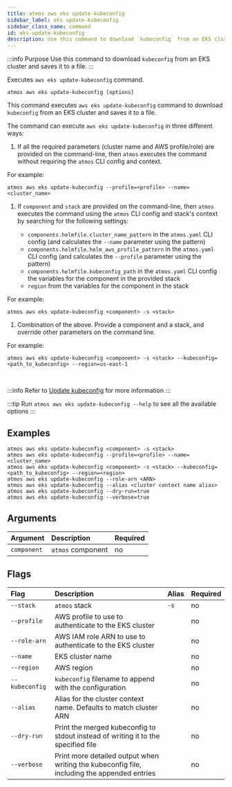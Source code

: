 ```yaml
---
title: atmos aws eks update-kubeconfig
sidebar_label: eks update-kubeconfig
sidebar_class_name: command
id: eks-update-kubeconfig
description: Use this command to download `kubeconfig` from an EKS cluster and saves it to a file.
---
```


:::info Purpose
Use this command to download `kubeconfig` from an EKS cluster and saves it to a file.
:::

Executes `aws eks update-kubeconfig` command.

```shell
atmos aws eks update-kubeconfig [options]
```

This command executes `aws eks update-kubeconfig` command to download `kubeconfig` from an EKS cluster and saves it to a file.

The command can execute `aws eks update-kubeconfig` in three different ways:

1. If all the required parameters (cluster name and AWS profile/role) are provided on the command-line, then `atmos` executes the command without
   requiring the `atmos` CLI config and context.

  For example:

  ```shell
  atmos aws eks update-kubeconfig --profile=<profile> --name=<cluster_name>
  ```

1. If `component` and `stack` are provided on the command-line, then `atmos` executes the command using the `atmos` CLI config and stack's context by
   searching for the following settings:

   - `components.helmfile.cluster_name_pattern` in the `atmos.yaml` CLI config (and calculates the `--name` parameter using the pattern)
   - `components.helmfile.helm_aws_profile_pattern` in the `atmos.yaml` CLI config (and calculates the `--profile` parameter using the pattern)
   - `components.helmfile.kubeconfig_path` in the `atmos.yaml` CLI config the variables for the component in the provided stack
   - `region` from the variables for the component in the stack

  For example:

  ```shell
  atmos aws eks update-kubeconfig <component> -s <stack>
  ```

1. Combination of the above. Provide a component and a stack, and override other parameters on the command line.

  For example:

  ```shell
  atmos aws eks update-kubeconfig <component> -s <stack> --kubeconfig=<path_to_kubeconfig> --region=us-east-1
  ```

<br/>

:::info
Refer to [Update kubeconfig](https://docs.aws.amazon.com/cli/latest/reference/eks/update-kubeconfig.html) for more information
:::

:::tip
Run `atmos aws eks update-kubeconfig --help` to see all the available options
:::

## Examples

```shell
atmos aws eks update-kubeconfig <component> -s <stack>
atmos aws eks update-kubeconfig --profile=<profile> --name=<cluster_name>
atmos aws eks update-kubeconfig <component> -s <stack> --kubeconfig=<path_to_kubeconfig> --region=<region>
atmos aws eks update-kubeconfig --role-arn <ARN>
atmos aws eks update-kubeconfig --alias <cluster context name alias>
atmos aws eks update-kubeconfig --dry-run=true
atmos aws eks update-kubeconfig --verbose=true
```

## Arguments

| Argument     | Description        | Required |
|:-------------|:-------------------|:---------|
| `component`  | `atmos` component  | no       |

## Flags

| Flag           | Description                                                                                 | Alias | Required |
|:---------------|:--------------------------------------------------------------------------------------------|:------|:---------|
| `--stack`      | `atmos` stack                                                                               | `-s`  | no       |
| `--profile`    | AWS profile to use to authenticate to the EKS cluster                                       |       | no       |
| `--role-arn`   | AWS IAM role ARN to use to authenticate to the EKS cluster                                  |       | no       |
| `--name`       | EKS cluster name                                                                            |       | no       |
| `--region`     | AWS region                                                                                  |       | no       |
| `--kubeconfig` | `kubeconfig` filename to append with the configuration                                      |       | no       |
| `--alias`      | Alias for the cluster context name. Defaults to match cluster ARN                           |       | no       |
| `--dry-run`    | Print the merged kubeconfig to stdout instead of writing it to the specified file           |       | no       |
| `--verbose`    | Print more detailed output when writing the kubeconfig file, including the appended entries |       | no       |
